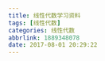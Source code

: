 ```yaml
---
title: 线性代数学习资料
tags: [线性代数]
categories: 线性代数
abbrlink: 1889348078
date: 2017-08-01 20:29:22
---
```


<!-- toc -->
<!-- more -->


